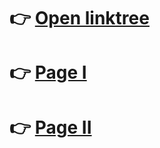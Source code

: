 # 👉 [Open linktree](https://tellerverse.github.io/linktree)

# 👉 [Page I](https://tellerverse.github.io/linktree/?card=1)
# 👉 [Page II](https://tellerverse.github.io/linktree/?card=2)